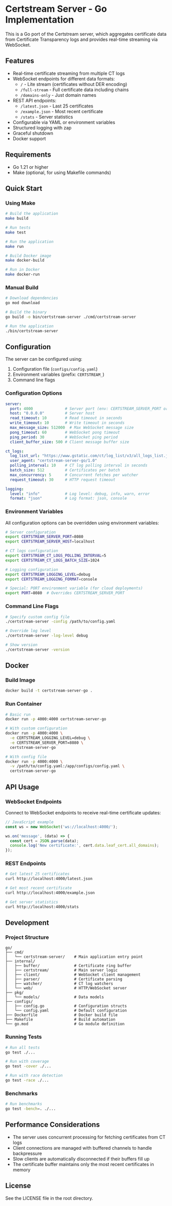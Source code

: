 # Certstream Server - Go Implementation

This is a Go port of the Certstream server, which aggregates certificate data from Certificate Transparency logs and provides real-time streaming via WebSocket.

## Features

- Real-time certificate streaming from multiple CT logs
- WebSocket endpoints for different data formats:
  - `/` - Lite stream (certificates without DER encoding)
  - `/full-stream` - Full certificate data including chains
  - `/domains-only` - Just domain names
- REST API endpoints:
  - `/latest.json` - Last 25 certificates
  - `/example.json` - Most recent certificate
  - `/stats` - Server statistics
- Configurable via YAML or environment variables
- Structured logging with zap
- Graceful shutdown
- Docker support

## Requirements

- Go 1.21 or higher
- Make (optional, for using Makefile commands)

## Quick Start

### Using Make

```bash
# Build the application
make build

# Run tests
make test

# Run the application
make run

# Build Docker image
make docker-build

# Run in Docker
make docker-run
```

### Manual Build

```bash
# Download dependencies
go mod download

# Build the binary
go build -o bin/certstream-server ./cmd/certstream-server

# Run the application
./bin/certstream-server
```

## Configuration

The server can be configured using:

1. Configuration file (`configs/config.yaml`)
2. Environment variables (prefix: `CERTSTREAM_`)
3. Command line flags

### Configuration Options

```yaml
server:
  port: 4000              # Server port (env: CERTSTREAM_SERVER_PORT or PORT)
  host: "0.0.0.0"         # Server host
  read_timeout: 10        # Read timeout in seconds
  write_timeout: 10       # Write timeout in seconds
  max_message_size: 512000  # Max WebSocket message size
  pong_timeout: 60        # WebSocket pong timeout
  ping_period: 30         # WebSocket ping period
  client_buffer_size: 500 # Client message buffer size

ct_logs:
  log_list_url: "https://www.gstatic.com/ct/log_list/v3/all_logs_list.json"
  user_agent: "certstream-server-go/1.0"
  polling_interval: 10    # CT log polling interval in seconds
  batch_size: 512         # Certificates per batch
  max_concurrency: 5      # Concurrent fetches per watcher
  request_timeout: 30     # HTTP request timeout

logging:
  level: "info"           # Log level: debug, info, warn, error
  format: "json"          # Log format: json, console
```

### Environment Variables

All configuration options can be overridden using environment variables:

```bash
# Server configuration
export CERTSTREAM_SERVER_PORT=8080
export CERTSTREAM_SERVER_HOST=localhost

# CT logs configuration
export CERTSTREAM_CT_LOGS_POLLING_INTERVAL=5
export CERTSTREAM_CT_LOGS_BATCH_SIZE=1024

# Logging configuration
export CERTSTREAM_LOGGING_LEVEL=debug
export CERTSTREAM_LOGGING_FORMAT=console

# Special: PORT environment variable (for cloud deployments)
export PORT=8080  # Overrides CERTSTREAM_SERVER_PORT
```

### Command Line Flags

```bash
# Specify custom config file
./certstream-server -config /path/to/config.yaml

# Override log level
./certstream-server -log-level debug

# Show version
./certstream-server -version
```

## Docker

### Build Image

```bash
docker build -t certstream-server-go .
```

### Run Container

```bash
# Basic run
docker run -p 4000:4000 certstream-server-go

# With custom configuration
docker run -p 4000:4000 \
  -e CERTSTREAM_LOGGING_LEVEL=debug \
  -e CERTSTREAM_SERVER_PORT=8080 \
  certstream-server-go

# With config file
docker run -p 4000:4000 \
  -v /path/to/config.yaml:/app/configs/config.yaml \
  certstream-server-go
```

## API Usage

### WebSocket Endpoints

Connect to WebSocket endpoints to receive real-time certificate updates:

```javascript
// JavaScript example
const ws = new WebSocket('ws://localhost:4000/');

ws.on('message', (data) => {
  const cert = JSON.parse(data);
  console.log('New certificate:', cert.data.leaf_cert.all_domains);
});
```

### REST Endpoints

```bash
# Get latest 25 certificates
curl http://localhost:4000/latest.json

# Get most recent certificate
curl http://localhost:4000/example.json

# Get server statistics
curl http://localhost:4000/stats
```

## Development

### Project Structure

```
go/
├── cmd/
│   └── certstream-server/    # Main application entry point
├── internal/
│   ├── buffer/               # Certificate ring buffer
│   ├── certstream/           # Main server logic
│   ├── client/               # WebSocket client management
│   ├── parser/               # Certificate parsing
│   ├── watcher/              # CT log watchers
│   └── web/                  # HTTP/WebSocket server
├── pkg/
│   └── models/               # Data models
├── configs/
│   ├── config.go             # Configuration structs
│   └── config.yaml           # Default configuration
├── Dockerfile                # Docker build file
├── Makefile                  # Build automation
└── go.mod                    # Go module definition
```

### Running Tests

```bash
# Run all tests
go test ./...

# Run with coverage
go test -cover ./...

# Run with race detection
go test -race ./...
```

### Benchmarks

```bash
# Run benchmarks
go test -bench=. ./...
```

## Performance Considerations

- The server uses concurrent processing for fetching certificates from CT logs
- Client connections are managed with buffered channels to handle backpressure
- Slow clients are automatically disconnected if their buffers fill up
- The certificate buffer maintains only the most recent certificates in memory

## License

See the LICENSE file in the root directory.
